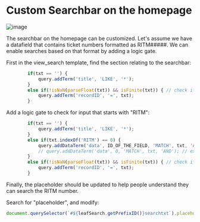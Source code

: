 # Custom Searchbar on the homepage

![image](https://github.com/department-of-veterans-affairs/LEAF-Developer-Examples/assets/16783916/c47b95f6-012f-4055-961e-0d04d40d5a6b)

The searchbar on the homepage can be customized. Let's assume we have a datafield that contains ticket numbers formatted as RITM#####. We can enable searches based on that format by adding a logic gate.

First in the view_search template, find the section relating to the searchbar:
```js
        if(txt == '') {
            query.addTerm('title', 'LIKE', '*');
        }
        else if(!isNaN(parseFloat(txt)) && isFinite(txt)) { // check if numeric
            query.addTerm('recordID', '=', txt);
        }
```

Add a logic gate to check for input that starts with "RITM":

```js
        if(txt == '') {
            query.addTerm('title', 'LIKE', '*');
        }
        else if(txt.indexOf('RITM') == 0) {
            query.addDataTerm('data', ID_OF_THE_FIELD, 'MATCH', txt, 'AND'); // Replace ID_OF_THE_FIELD
            // query.addDataTerm('data', 0, 'MATCH', txt, 'AND'); // example to search all data fields
        }
        else if(!isNaN(parseFloat(txt)) && isFinite(txt)) { // check if numeric
            query.addTerm('recordID', '=', txt);
        }
```

Finally, the placeholder should be updated to help people understand they can search the RITM number.

Search for "placeholder", and modify:
```js
document.querySelector(`#${leafSearch.getPrefixID()}searchtxt`).placeholder = 'Record ID, RITM#, or Email...';
```
